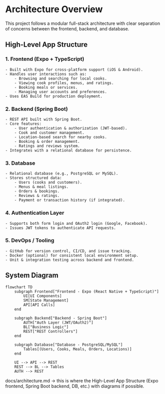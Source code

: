 # Architecture Overview

This project follows a modular full-stack architecture with clear separation of concerns between the frontend, backend, and database.

## High-Level App Structure

### 1. Frontend (Expo + TypeScript)
    - Built with Expo for cross-platform support (iOS & Android).
    - Handles user interactions such as:
        - Browsing and searching for local cooks.
        - Viewing cook profiles, menus, and ratings.
        - Booking meals or services.
        - Managing user accounts and preferences.
    - Uses EAS Build for production deployment.

### 2. Backend (Spring Boot)
    - REST API built with Spring Boot.
    - Core features:
        - User authentication & authorization (JWT-based).
        - Cook and customer management.
        - Location-based search for nearby cooks.
        - Booking & order management.
        - Ratings and reviews system.
    - Integrates with a relational database for persistence.

### 3. Database
    - Relational database (e.g., PostgreSQL or MySQL).
    - Stores structured data:
        - Users (cooks and customers).
        - Menus & meal listings.
        - Orders & bookings.
        - Reviews & ratings.
        - Payment or transaction history (if integrated).

### 4. Authentication Layer
    - Supports both form login and OAuth2 login (Google, Facebook).
    - Issues JWT tokens to authenticate API requests.


### 5. DevOps / Tooling
    - GitHub for version control, CI/CD, and issue tracking.
    - Docker (optional) for consistent local environment setup.
    - Unit & integration testing across backend and frontend.

## System Diagram

```mermaid
flowchart TD
    subgraph Frontend["Frontend - Expo (React Native + TypeScript)"]
        UI[UI Components]
        SM[State Management]
        API[API Calls]
    end

    subgraph Backend["Backend - Spring Boot"]
        AUTH["Auth Layer (JWT/OAuth2)"]
        BL["Business Logic"]
        REST["REST Controllers"]
    end

    subgraph Database["Database - PostgreSQL/MySQL"]
        Tables[(Users, Cooks, Meals, Orders, Locations)]
    end

    UI --> API --> REST
    REST --> BL --> Tables
    AUTH --> REST
```





docs/architecture.md → this is where the High-Level App Structure (Expo frontend, Spring Boot backend, DB, etc.) with diagrams if possible.